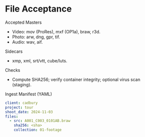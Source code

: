 # File Acceptance

Accepted Masters
- Video: mov (ProRes), mxf (OP1a), braw, r3d.
- Photo: arw, dng, gpr, tif.
- Audio: wav, aif.

Sidecars
- xmp, xml, srt/vtt, cube/luts.

Checks
- Compute SHA256; verify container integrity; optional virus scan (staging).

Ingest Manifest (YAML)
```yaml
client: cadbury
project: tour
shoot_date: 2024-11-03
files:
  - src: A001_C003_0101AB.braw
    sha256: <sha>
    collection: 01-footage
```
